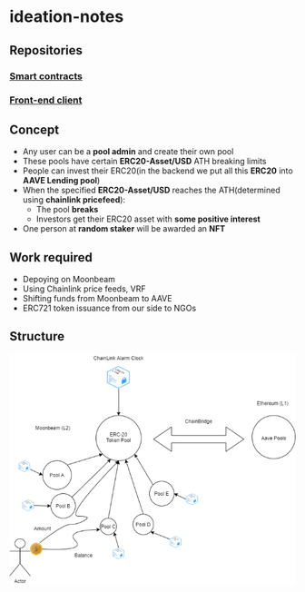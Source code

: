 # ideation-notes
## Repositories
### [Smart contracts](https://github.com/chainGers-2021/our-contracts)
### [Front-end client](https://github.com/chainGers-2021/frontend-client)
## Concept
 - Any user can be a **pool admin** and create their own pool
 - These pools have certain **ERC20-Asset/USD** ATH breaking limits
 - People can invest their ERC20(in the backend we put all this **ERC20** into **AAVE Lending pool**)
 - When the specified **ERC20-Asset/USD** reaches the ATH(determined using **chainlink pricefeed**):
   - The pool **breaks**
   - Investors get their ERC20 asset with **some positive interest**  
 - One person at **random staker** will be awarded an **NFT**

## Work required
 - Depoying on Moonbeam
 - Using Chainlink price feeds, VRF
 - Shifting funds from Moonbeam to AAVE
 - ERC721 token issuance from our side to NGOs

## Structure
<img src="./assets/image.png" width="600">